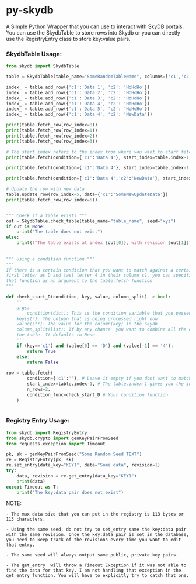 # py-skydb

A Simple Python Wrapper that you can use to interact with SkyDB portals. You can use the SkydbTable to store rows into Skydb
or you can directly use the RegistryEntry class to store key:value pairs.

### SkydbTable Usage:
```python
from skydb import SkydbTable

table = SkydbTable(table_name="SomeRandomTableName", columns=['c1','c2'], seed="RANDOM SEED")

index_ = table.add_row({'c1':'Data 1', 'c2': 'HoHoHo'})
index_ = table.add_row({'c1':'Data 2', 'c2': 'HoHoHo'})
index_ = table.add_row({'c1':'Data 3', 'c2': 'HoHoHo'})
index_ = table.add_row({'c1':'Data 4', 'c2': 'HoHoHo'})
index_ = table.add_row({'c1':'Data 5', 'c2': 'HoHoHo'})
index_ = table.add_row({'c1':'Data 4', 'c2': 'NewData'})

print(table.fetch_row(row_index=0))
print(table.fetch_row(row_index=1))
print(table.fetch_row(row_index=2))
print(table.fetch_row(row_index=3))

# The start_index refers to the index from where you want to start fetching rows. The function will fetch rows which match the condition from start_index to 0 
print(table.fetch(condition={'c1':'Data 4'}, start_index=table.index-1, n_rows=1, num_workers=2)) # fetch one row

print(table.fetch(condition={'c1':'Data 4'}, start_index=table.index-1, n_rows=3, num_workers=2)) # fetch three rows

print(table.fetch(condition={'c1':'Data 4','c2':'NewData'}, start_index=table.index-1, n_rows=3, num_workers=2)) 

# Update the row with new data
table.update_row(row_index=5, data={'c1':'SomeNewUpdateData'})
print(table.fetch_row(row_index=5))


""" Check if a table exists """
out = SkydbTable.check_table(table_name="table_name", seed="xyz")
if out is None:
	print("The table does not exist")
else:
	print(f"The table exists at index {out[0]}, with revision {out[1]}")
	
	
""" Using a condition function """
"""
If there is a certain condition that you want to match against a certain row for example, if you want to match rows that have 
first letter as D and last letter 4 in their column c1, you can specificially write a seperate function to do that and then pass 
that function as an argument to the table.fetch function
"""

def check_start_D(condition, key, value, column_split) -> bool:
    '''
    args:
    	condition(dict): This is the condition variable that you passed.
	key(str): The column that is being processed right now
	value(str): The value for the column(key) in the Skydb
	column_split(list): If by any chance  you want to combine all the columns in to single column, you can mention the column_split while initializing 
	the table. It defaults to None.	
    '''
    if (key=='c1') and (value[0] == 'D') and (value[-1] == '4'):
        return True
    else:
        return False
	
row = table.fetch(
	    condition={'c1':''}, # Leave it empty if you dont want to match any kind of text
	    start_index=table.index-1, # The table.index-1 gives you the index of the last added row
	    n_rows=2,
	    condition_func=check_start_D # Your condition function
	)
    
```

### Registry Entry Usage:
```python
from skydb import RegistryEntry
from skydb.crypto import genKeyPairFromSeed
from requests.exception import Timeout

pk, sk = genKeyPairFromSeed("Some Random Seed TEXT")
re = RegistryEntry(pk, sk)
re.set_entry(data_key="KEY1", data="Some data", revision=1)
try:
	data, revision = re.get_entry(data_key="KEY1")
	print(data)
except Timeout as T:
	print("The key:data pair does not exist")
```

NOTE:
	
	- The max data size that you can put in the registry is 113 bytes or 113 characters.

	- Using the same seed, do not try to set_entry same the key:data pair with the same revision. Once the key:data pair is set in the database, you need to keep track of the revisions every time you want to edit that entry.

	- The same seed will always output same public, private key pairs.

	- The get_entry  will throw a Timeout Exception if it was not able to find the data for that key. I am not handling that exception in the get_entry function. You will have to explicitly try to catch that one.
